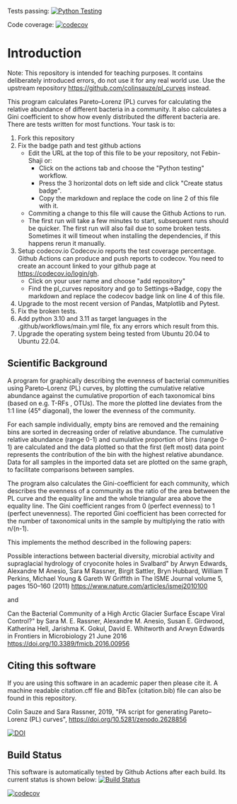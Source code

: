 Tests passing:
[![Python Testing](https://github.com/Febin-Shaji/pl_curves/actions/workflows/main.yml/badge.svg)](https://github.com/Febin-Shaji/pl_curves/actions/workflows/main.yml)

Code coverage: 
[![codecov](https://codecov.io/gh/Febin-Shaji/pl_curves/branch/master/graph/badge.svg)](https://codecov.io/gh/Febin-Shaji/pl_curves)

# Introduction

Note: This repository is intended for teaching purposes. It contains deliberately introduced errors, do not use it for any real world use. Use the upstream repository https://github.com/colinsauze/pl_curves instead.

This program calculates Pareto–Lorenz (PL) curves for calculating the relative abundance of different bacteria in a community. It also calculates a Gini coefficient to show how evenly distributed the different bacteria are. There are tests written for most functions. Your task is to:

1. Fork this repository
2. Fix the badge path and test github actions
    * Edit the URL at the top of this file to be your repository, not Febin-Shaji or:
      * Click on the actions tab and choose the "Python testing" workflow.
      * Press the 3 horizontal dots on left side and click "Create status badge".
      * Copy the markdown and replace the code on line 2 of this file with it.
    * Commiting a change to this file will cause the Github Actions to run.
    * The first run will take a few minutes to start, subsequent runs should be quicker. The first run will also fail due to some broken tests. Sometimes it will timeout when installing the dependencies, if this happens rerun it manually.
3. Setup codecov.io
   Codecov.io reports the test coverage percentage. Github Actions can produce and push reports to codecov. You need to create an account linked to your github page at https://codecov.io/login/gh.
   * Click on your user name and choose "add repository"
   * Find the pl_curves repository and go to Settings->Badge, copy the markdown and replace the codecov badge link on line 4 of this file.
4. Upgrade to the most recent version of Pandas, Matplotlib and Pytest.
5. Fix the broken tests.
6. Add python 3.10 and 3.11 as target languages in the .github/workflows/main.yml file, fix any errors which result from this.
7. Upgrade the operating system being tested from Ubuntu 20.04 to Ubuntu 22.04.

## Scientific Background

A program for graphically describing the evenness of bacterial communities using
 Pareto–Lorenz (PL) curves, by plotting the cumulative relative abundance
against the cumulative proportion of each taxonomical bins (based on e.g. T-RFs
, OTUs). The more the plotted line deviates from the 1:1 line (45° diagonal),
the lower the evenness of the community.

For each sample individually, empty bins are removed and the remaining bins are
 sorted in decreasing order of relative abundance. The cumulative relative
abundance (range 0-1) and cumulative proportion of bins (range 0-1) are
calculated and the data plotted so that the first (left most) data point
represents the contribution of the bin with the highest relative abundance.
Data for all samples in the imported data set are plotted on the same graph,
to facilitate comparisons between samples.

The program also calculates the Gini-coefficient for each community, which
describes the evenness of a community as the ratio of the area between the PL
curve and the equality line and the whole triangular area above the equality
line. The Gini coefficient ranges from 0 (perfect evenness) to 1 (perfect
unevenness). The reported Gini coefficient has been corrected for the number
of taxonomical units in the sample by multiplying the ratio with n/(n-1).

This implements the method described in the following papers:


Possible interactions between bacterial diversity, microbial activity and
supraglacial hydrology of cryoconite holes in Svalbard" by Arwyn Edwards,
Alexandre M Anesio, Sara M Rassner, Birgit Sattler, Bryn Hubbard, William T
Perkins, Michael Young & Gareth W Griffith in The ISME Journal volume 5,
pages 150–160 (2011)
https://www.nature.com/articles/ismej2010100

and

Can the Bacterial Community of a
High Arctic Glacier Surface Escape Viral Control?" by Sara M. E. Rassner,
Alexandre M. Anesio, Susan E. Girdwood, Katherina Hell, Jarishma K. Gokul,
David E. Whitworth and Arwyn Edwards in Frontiers in Microbiology 21 June 2016
https://doi.org/10.3389/fmicb.2016.00956

## Citing this software

If you are using this software in an academic paper then please cite it. A machine readable citation.cff file and BibTex (citation.bib) file can also be found in this repository.

Colin Sauze and Sara Rassner, 2019, "PA script for generating Pareto–Lorenz (PL) curves", https://doi.org/10.5281/zenodo.2628856

[![DOI](https://zenodo.org/badge/DOI/10.5281/zenodo.2628856.svg)](https://zenodo.org/badge/DOI/10.5281/zenodo.2628856)


## Build Status

This software is automatically tested by Github Actions after each build. Its current status is shown below:
[![Build Status](https://github.com/colinsauze/pl_curves/actions/workflows/main.yml/badge.svg)](https://github.com/colinsauze/pl_curves/actions/workflows/main.yml)

[![codecov](https://codecov.io/gh/colinsauze/pl_curves/branch/master/graph/badge.svg)](https://codecov.io/gh/colinsauze/pl_curves)
